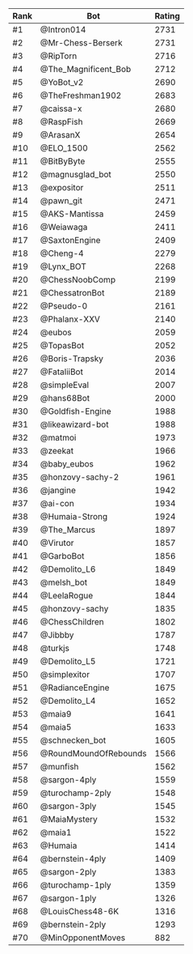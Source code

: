 Rank|Bot|Rating
---|---|---
#1|@Intron014|2731
#2|@Mr-Chess-Berserk|2731
#3|@RipTorn|2716
#4|@The_Magnificent_Bob|2712
#5|@YoBot_v2|2690
#6|@TheFreshman1902|2683
#7|@caissa-x|2680
#8|@RaspFish|2669
#9|@ArasanX|2654
#10|@ELO_1500|2562
#11|@BitByByte|2555
#12|@magnusglad_bot|2550
#13|@expositor|2511
#14|@pawn_git|2471
#15|@AKS-Mantissa|2459
#16|@Weiawaga|2411
#17|@SaxtonEngine|2409
#18|@Cheng-4|2279
#19|@Lynx_BOT|2268
#20|@ChessNoobComp|2199
#21|@ChessatronBot|2189
#22|@Pseudo-0|2161
#23|@Phalanx-XXV|2140
#24|@eubos|2059
#25|@TopasBot|2052
#26|@Boris-Trapsky|2036
#27|@FataliiBot|2014
#28|@simpleEval|2007
#29|@hans68Bot|2000
#30|@Goldfish-Engine|1988
#31|@likeawizard-bot|1988
#32|@matmoi|1973
#33|@zeekat|1966
#34|@baby_eubos|1962
#35|@honzovy-sachy-2|1961
#36|@jangine|1942
#37|@ai-con|1934
#38|@Humaia-Strong|1924
#39|@The_Marcus|1897
#40|@Virutor|1857
#41|@GarboBot|1856
#42|@Demolito_L6|1849
#43|@melsh_bot|1849
#44|@LeelaRogue|1844
#45|@honzovy-sachy|1835
#46|@ChessChildren|1802
#47|@Jibbby|1787
#48|@turkjs|1748
#49|@Demolito_L5|1721
#50|@simplexitor|1707
#51|@RadianceEngine|1675
#52|@Demolito_L4|1652
#53|@maia9|1641
#54|@maia5|1633
#55|@schnecken_bot|1605
#56|@RoundMoundOfRebounds|1566
#57|@munfish|1562
#58|@sargon-4ply|1559
#59|@turochamp-2ply|1548
#60|@sargon-3ply|1545
#61|@MaiaMystery|1532
#62|@maia1|1522
#63|@Humaia|1414
#64|@bernstein-4ply|1409
#65|@sargon-2ply|1383
#66|@turochamp-1ply|1359
#67|@sargon-1ply|1326
#68|@LouisChess48-6K|1316
#69|@bernstein-2ply|1293
#70|@MinOpponentMoves|882
